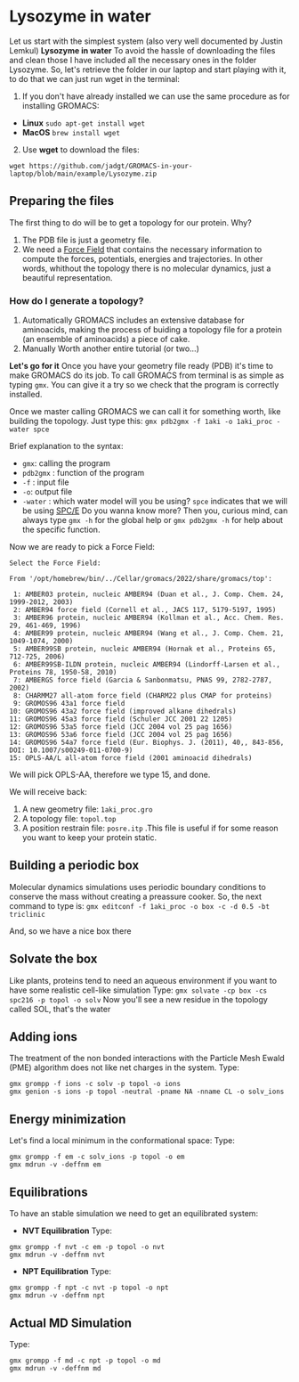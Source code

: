 # Lysozyme in water
Let us start with the simplest system (also very well documented by Justin Lemkul)
**Lysozyme in water**
To avoid the hassle of downloading the files and clean those I have included all the necessary ones in the folder Lysozyme.
So, let's retrieve the folder in our laptop and start playing with it, to do that we can just run wget in the terminal:
1. If you don't have already installed we can use the same procedure as for installing GROMACS:
- **Linux**
```sudo apt-get install wget```
- **MacOS**
```brew install wget```
2. Use **wget** to download the files:
```
wget https://github.com/jadgt/GROMACS-in-your-laptop/blob/main/example/Lysozyme.zip
```

## Preparing the files

The first thing to do will be to get a topology for our protein. Why? 
1. The PDB file is just a geometry file.
2. We need a [Force Field](https://en.wikipedia.org/wiki/Force_field_(chemistry)) that contains the necessary information to compute the forces, potentials, energies and trajectories. In other words, whithout the topology there is no molecular dynamics, just a beautiful representation.

### How do I generate a topology?
1. Automatically 
GROMACS includes an extensive database for aminoacids, making the process of buiding a topology file for a protein (an ensemble of aminoacids) a piece of cake.
2. Manually 
Worth another entire tutorial (or two...)

**Let's go for it**
Once you have your geometry file ready (PDB) it's time to make GROMACS do its job.
To call GROMACS from terminal is as simple as typing `gmx`. You can give it a try so we check that the program is correctly installed.

Once we master calling GROMACS we can call it for something worth, like building the topology. Just type this:
```gmx pdb2gmx -f 1aki -o 1aki_proc -water spce ```

Brief explanation to the syntax:
- `gmx`: calling the program 
- `pdb2gmx` : function of the program 
- `-f` : input file
- `-o`: output file
- `-water` : which water model will you be using? `spce` indicates that we will be using [SPC/E](https://pubs.acs.org/doi/10.1021/j100308a038)
Do you wanna know more? Then you, curious mind, can always type `gmx -h` for the global help or `gmx pdb2gmx -h` for help about the specific function.

Now we are ready to pick a Force Field:
```
Select the Force Field:

From '/opt/homebrew/bin/../Cellar/gromacs/2022/share/gromacs/top':

 1: AMBER03 protein, nucleic AMBER94 (Duan et al., J. Comp. Chem. 24, 1999-2012, 2003)
 2: AMBER94 force field (Cornell et al., JACS 117, 5179-5197, 1995)
 3: AMBER96 protein, nucleic AMBER94 (Kollman et al., Acc. Chem. Res. 29, 461-469, 1996)
 4: AMBER99 protein, nucleic AMBER94 (Wang et al., J. Comp. Chem. 21, 1049-1074, 2000)
 5: AMBER99SB protein, nucleic AMBER94 (Hornak et al., Proteins 65, 712-725, 2006)
 6: AMBER99SB-ILDN protein, nucleic AMBER94 (Lindorff-Larsen et al., Proteins 78, 1950-58, 2010)
 7: AMBERGS force field (Garcia & Sanbonmatsu, PNAS 99, 2782-2787, 2002)
 8: CHARMM27 all-atom force field (CHARM22 plus CMAP for proteins)
 9: GROMOS96 43a1 force field
10: GROMOS96 43a2 force field (improved alkane dihedrals)
11: GROMOS96 45a3 force field (Schuler JCC 2001 22 1205)
12: GROMOS96 53a5 force field (JCC 2004 vol 25 pag 1656)
13: GROMOS96 53a6 force field (JCC 2004 vol 25 pag 1656)
14: GROMOS96 54a7 force field (Eur. Biophys. J. (2011), 40,, 843-856, DOI: 10.1007/s00249-011-0700-9)
15: OPLS-AA/L all-atom force field (2001 aminoacid dihedrals)
```
We will pick OPLS-AA, therefore we type 15, and done.

We will receive back:
1. A new geometry file: `1aki_proc.gro`
2. A topology file: `topol.top`
3. A position restrain file: `posre.itp` .This file is useful if for some reason you want to keep your protein static.

## Building a periodic box
Molecular dynamics simulations uses periodic boundary conditions to conserve the mass without creating a preassure cooker.
So, the next command to type is: `gmx editconf -f 1aki_proc -o box -c -d 0.5 -bt triclinic`

And, so we have a nice box there 

## Solvate the box
Like plants, proteins tend to need an aqueous environment if you want to have some realistic cell-like simulation
Type: `gmx solvate -cp box -cs spc216 -p topol -o solv`
Now you'll see a new residue in the topology called SOL, that's the water

## Adding ions
The treatment of the non bonded interactions with the Particle Mesh Ewald (PME) algorithm does not like net charges in the system.
Type:
```
gmx grompp -f ions -c solv -p topol -o ions 
gmx genion -s ions -p topol -neutral -pname NA -nname CL -o solv_ions
```

## Energy minimization
Let's find a local minimum in the conformational space:
Type: 
```
gmx grompp -f em -c solv_ions -p topol -o em
gmx mdrun -v -deffnm em
```

## Equilibrations
To have an stable simulation we need to get an equilibrated system:
- **NVT Equilibration**
Type: 
```
gmx grompp -f nvt -c em -p topol -o nvt
gmx mdrun -v -deffnm nvt
```
- **NPT Equilibration**
Type: 
```
gmx grompp -f npt -c nvt -p topol -o npt
gmx mdrun -v -deffnm npt
```

## Actual MD Simulation
Type: 
```
gmx grompp -f md -c npt -p topol -o md
gmx mdrun -v -deffnm md
``` 



